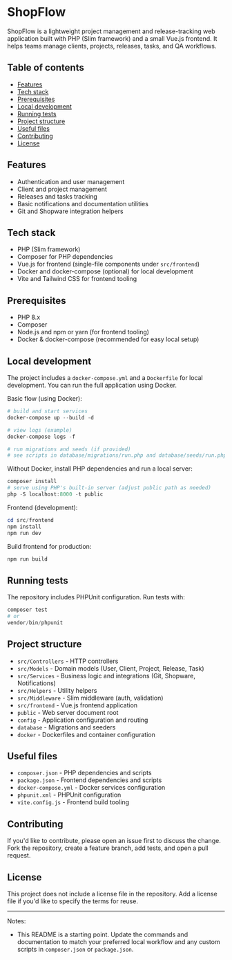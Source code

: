 # ShopFlow

ShopFlow is a lightweight project management and release-tracking web application built with PHP (Slim framework) and a small Vue.js frontend. It helps teams manage clients, projects, releases, tasks, and QA workflows.

## Table of contents

- [Features](#features)
- [Tech stack](#tech-stack)
- [Prerequisites](#prerequisites)
- [Local development](#local-development)
- [Running tests](#running-tests)
- [Project structure](#project-structure)
- [Useful files](#useful-files)
- [Contributing](#contributing)
- [License](#license)

## Features

- Authentication and user management
- Client and project management
- Releases and tasks tracking
- Basic notifications and documentation utilities
- Git and Shopware integration helpers

## Tech stack

- PHP (Slim framework)
- Composer for PHP dependencies
- Vue.js for frontend (single-file components under `src/frontend`)
- Docker and docker-compose (optional) for local development
- Vite and Tailwind CSS for frontend tooling

## Prerequisites

- PHP 8.x
- Composer
- Node.js and npm or yarn (for frontend tooling)
- Docker & docker-compose (recommended for easy local setup)

## Local development

The project includes a `docker-compose.yml` and a `Dockerfile` for local development. You can run the full application using Docker.

Basic flow (using Docker):

```powershell
# build and start services
docker-compose up --build -d

# view logs (example)
docker-compose logs -f

# run migrations and seeds (if provided)
# see scripts in database/migrations/run.php and database/seeds/run.php
```

Without Docker, install PHP dependencies and run a local server:

```powershell
composer install
# serve using PHP's built-in server (adjust public path as needed)
php -S localhost:8000 -t public
```

Frontend (development):

```powershell
cd src/frontend
npm install
npm run dev
```

Build frontend for production:

```powershell
npm run build
```

## Running tests

The repository includes PHPUnit configuration. Run tests with:

```powershell
composer test
# or
vendor/bin/phpunit
```

## Project structure

- `src/Controllers` - HTTP controllers
- `src/Models` - Domain models (User, Client, Project, Release, Task)
- `src/Services` - Business logic and integrations (Git, Shopware, Notifications)
- `src/Helpers` - Utility helpers
- `src/Middleware` - Slim middleware (auth, validation)
- `src/frontend` - Vue.js frontend application
- `public` - Web server document root
- `config` - Application configuration and routing
- `database` - Migrations and seeders
- `docker` - Dockerfiles and container configuration

## Useful files

- `composer.json` - PHP dependencies and scripts
- `package.json` - Frontend dependencies and scripts
- `docker-compose.yml` - Docker services configuration
- `phpunit.xml` - PHPUnit configuration
- `vite.config.js` - Frontend build tooling

## Contributing

If you'd like to contribute, please open an issue first to discuss the change. Fork the repository, create a feature branch, add tests, and open a pull request.

## License

This project does not include a license file in the repository. Add a license file if you'd like to specify the terms for reuse.


---

Notes:
- This README is a starting point. Update the commands and documentation to match your preferred local workflow and any custom scripts in `composer.json` or `package.json`.

